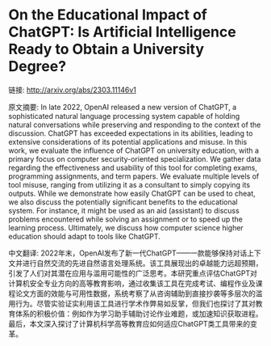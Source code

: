 # On the Educational Impact of ChatGPT: Is Artificial Intelligence Ready to Obtain a University Degree?

链接: http://arxiv.org/abs/2303.11146v1

原文摘要:
In late 2022, OpenAI released a new version of ChatGPT, a sophisticated
natural language processing system capable of holding natural conversations
while preserving and responding to the context of the discussion. ChatGPT has
exceeded expectations in its abilities, leading to extensive considerations of
its potential applications and misuse. In this work, we evaluate the influence
of ChatGPT on university education, with a primary focus on computer
security-oriented specialization. We gather data regarding the effectiveness
and usability of this tool for completing exams, programming assignments, and
term papers. We evaluate multiple levels of tool misuse, ranging from utilizing
it as a consultant to simply copying its outputs. While we demonstrate how
easily ChatGPT can be used to cheat, we also discuss the potentially
significant benefits to the educational system. For instance, it might be used
as an aid (assistant) to discuss problems encountered while solving an
assignment or to speed up the learning process. Ultimately, we discuss how
computer science higher education should adapt to tools like ChatGPT.

中文翻译:
2022年末，OpenAI发布了新一代ChatGPT——一款能够保持对话上下文并进行自然交流的先进自然语言处理系统。该工具展现出的卓越能力远超预期，引发了人们对其潜在应用与滥用可能性的广泛思考。本研究重点评估ChatGPT对计算机安全专业方向的高等教育影响，通过收集该工具在完成考试、编程作业及课程论文方面的效能与可用性数据，系统考察了从咨询辅助到直接抄袭等多层次的滥用行为。尽管实验证实利用该工具进行学术作弊易如反掌，但我们也探讨了其对教育体系的积极价值：例如作为学习助手辅助讨论作业难题，或加速知识获取进程。最后，本文深入探讨了计算机科学高等教育应如何适应ChatGPT类工具带来的变革。
